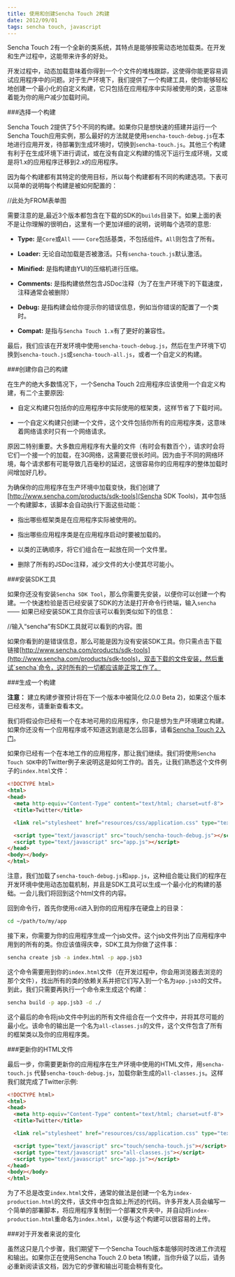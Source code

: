 ```yaml
---
title: 使用和创建Sencha Touch 2构建
date: 2012/09/01
tags: sencha touch, javascript
---
```


Sencha Touch 2有一个全新的类系统，其特点是能够按需动态地加载类。在开发和生产过程中，这能带来许多的好处。
  
开发过程中，动态加载意味着你得到一个个文件的堆栈跟踪，这使得你能更容易调试应用程序中的问题。对于生产环境下，我们提供了一个构建工具，使你能够轻松地创建一个最小化的自定义构建，它只包括在应用程序中实际被使用的类，这意味着能为你的用户减少加载时间。
  
###选择一个构建

Sencha Touch 2提供了5个不同的构建。如果你只是想快速的搭建并运行一个Sencha Touch应用实例，那么最好的方法就是使用`sencha-touch-debug.js`在本地进行应用开发，待部署到生成环境时，切换到`sencha-touch.js`。其他三个构建有利于在生成环境下进行调试，或在没有自定义构建的情况下运行生成环境，又或是将1.x的应用程序迁移到2.x的应用程序。

因为每个构建都有其特定的使用目标，所以每个构建都有不同的构建选项。下表可以简单的说明每个构建是被如何配置的：

//此处为FROM表单图

需要注意的是,最近3个版本都包含在下载的SDK的`builds`目录下。如果上面的表不是让你理解的很明白，这里有一个更加详细的说明，说明每个选项的意思:

* **Type:** 是`Core`或`All` ——
  `Core`包括基类，不包括组件。`All`则包含了所有。

* **Loader:** 无论自动加载是否被激活。只有`sencha-touch.js`默认激活。

* **Minified:** 是指构建由YUI的压缩机进行压缩。

* **Comments:**
  是指构建依然包含JSDoc注释（为了在生产环境下的下载速度，注释通常会被删除）

* **Debug:** 是指构建会给你提示你的错误信息，例如当你错误的配置了一个类时。

* **Compat:** 是指与`Sencha Touch 1.x`有了更好的兼容性。

最后，我们应该在开发环境中使用`sencha-touch-debug.js`，然后在生产环境下切换到`sencha-touch.js`或`sencha-touch-all.js`，或者一个自定义的构建。

###创建你自己的构建

在生产的绝大多数情况下，一个Sencha Touch 2应用程序应该使用一个自定义构建，有二个主要原因:

* 自定义构建只包括你的应用程序中实际使用的框架类，这样节省了下载时间。

* 一个自定义构建只创建一个文件，这个文件包括你所有的应用程序类，这意味着网络请求时只有一个网络请求。

原因二特别重要。大多数应用程序有大量的文件（有时会有数百个），请求时会将它们一个接一个的加载，在3G网络，这需要花很长时间。因为由于不同的网络环境，每个请求都有可能导致几百毫秒的延迟，这很容易你的应用程序的整体加载时间增加好几秒。

为确保你的应用程序在生产环境中加载变快，我们创建了[http://www.sencha.com/products/sdk-tools](Sencha SDK Tools)，其中包括一个构建脚本，该脚本会自动执行下面这些动能：

* 指出哪些框架类是在应用程序实际被使用的。

* 指出哪些应用程序类是在应用程序启动时要被加载的。

* 以类的正确顺序，将它们组合在一起放在同一个文件里。

* 删除了所有的JSDoc注释，减少文件的大小使其尽可能小。
  
###安装SDK工具

如果你还没有安装`Sencha SDK Tool`，那么你需要先安装，以便你可以创建一个构建。一个快速检验是否已经安装了SDK的方法是打开命令行终端，输入`sencha` —— 如果已经安装SDK工具你应该可以看到类似如下的信息：

//输入“sencha”有SDK工具就可以看到的内容。图

如果你看到的是错误信息，那么可能是因为没有安装SDK工具。你只需点击下载链接[http://www.sencha.com/products/sdk-tools](http://www.sencha.com/products/sdk-tools)，双击下载的文件安装，然后重试`sencha`命令，这时所有的一切都应该能正常工作了。
  
###生成一个构建

**注意：** 建立构建步骤预计将在下一个版本中被简化(2.0.0 Beta
2)，如果这个版本已经发布，请重新查看本文。

我们将假设你已经有一个在本地可用的应用程序，你只是想为生产环境建立构建。如果你还没有一个应用程序或不知道这到底是怎么回事，请看[Sencha Touch 2入门](http://www.menglifang.org/blog/2012/08/31/getting-started-with-sencha-touch-2/)。

如果你已经有一个在本地工作的应用程序，那让我们继续。我们将使用`Sencha Touch SDK`中的Twitter例子来说明这是如何工作的。首先，让我们熟悉这个文件例子的`index.html`文件：
  
```html
<!DOCTYPE html>
<html>
<head>
  <meta http-equiv="Content-Type" content="text/html; charset=utf-8">
  <title>Twitter</title>

  <link rel="stylesheet" href="resources/css/application.css" type="text/css">

  <script type="text/javascript" src="touch/sencha-touch-debug.js"></script>
  <script type="text/javascript" src="app.js"></script>
</head>
<body></body>
</html>
```

注意，我们加载了`sencha-touch-debug.js`和`app.js`，这种组合能让我们的程序在开发环境中使用动态加载机制，并且是SDK工具可以生成一个最小化的构建的基础。一会儿我们将回到这个html文件的内容。

回到命令行，首先你使用`cd`进入到你的应用程序在硬盘上的目录：

```bash
cd ~/path/to/my/app
```

接下来，你需要为你的应用程序生成一个jsb文件。这个jsb文件列出了应用程序中用到的所有的类。你应该值得庆幸，SDK工具为你做了这件事：

```bash
sencha create jsb -a index.html -p app.jsb3
```

这个命令需要用到你的`index.html`文件（在开发过程中，你会用浏览器去浏览的那个文件），找出所有的类的依赖关系并把它们写入到一个名为`app.jsb3`的文件。到此，我们只需要再执行一个命令来生成这个构建：

```bash
sencha build -p app.jsb3 -d ./
```

这个最后的命令将jsb文件中列出的所有文件组合在一个文件中，并将其尽可能的最小化。该命令的输出是一个名为`all-classes.js`的文件，这个文件包含了所有的框架类以及你的应用程序类。
  
###更新你的HTML文件

最后一步，你需要更新你的应用程序在生产环境中使用的HTML文件，用`sencha-touch.js` 代替`sencha-touch-debug.js`，加载你新生成的`all-classes.js`。这样我们就完成了Twitter示例:
 
```html
<!DOCTYPE html>
<html>
<head>
  <meta http-equiv="Content-Type" content="text/html; charset=utf-8">
  <title>Twitter</title>

  <link rel="stylesheet" href="resources/css/application.css" type="text/css">

  <script type="text/javascript" src="touch/sencha-touch.js"></script>
  <script type="text/javascript" src="all-classes.js"></script>
  <script type="text/javascript" src="app.js"></script>
</head>
<body></body>
</html>
```

为了不总是改变`index.html`文件，通常的做法是创建一个名为`index-production.html`的文件，该文件中包含如上所述的代码。许多开发人员会编写一个简单的部署脚本，将应用程序复制到一个部署文件夹中，并自动将`index-production.html`重命名为`index.html`，以便与这个构建可以很容易的上传。
  
###对于开发者来说的变化

虽然这只是几个步骤，我们期望下一个Sencha Touch版本能够同时改进工作流程和输出。如果你正在使用Sencha Touch 2.0 beta 1构建，当你升级了以后，请务必重新阅读该文档，因为它的步骤和输出可能会稍有变化。
